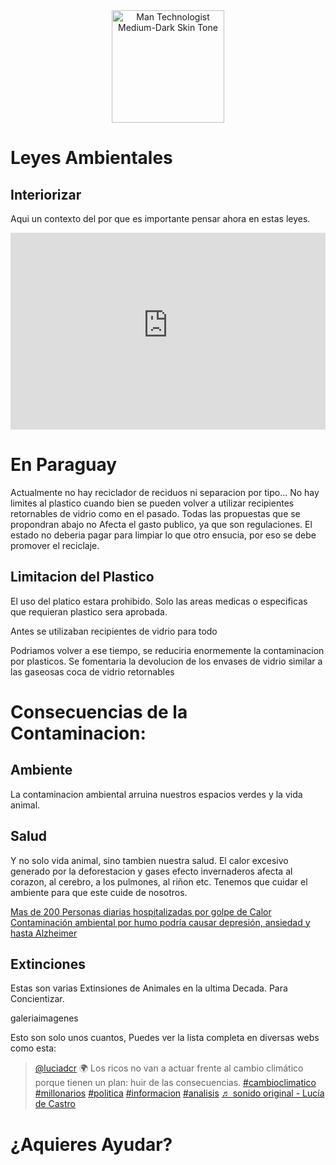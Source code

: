 <div style="text-align:center;">
<img src="https://raw.githubusercontent.com/Tarikul-Islam-Anik/Animated-Fluent-Emojis/master/Emojis/Travel%20and%20places/Sun%20Behind%20Rain%20Cloud.png" alt="Man Technologist Medium-Dark Skin Tone" width="180px" />
</div>

 <!-- <div class="vocaroo-container">
        <iframe width="300" height="60" src="https://vocaroo.com/embed/1bfn2LKLm9JE?autoplay=1" frameborder="0" allow="autoplay"></iframe>
    </div> -->

# Leyes Ambientales
## Interiorizar
Aqui un contexto del por que es importante pensar ahora en estas leyes.
<iframe width="100%" height="315" src="https://www.youtube-nocookie.com/embed/ihq_TLPugZI?si=CchKDJMswyOXUVrU&amp;controls=0" title="YouTube video player" frameborder="0" allow="encrypted-media; picture-in-picture; " referrerpolicy="strict-origin-when-cross-origin" allowfullscreen></iframe> 


# En Paraguay
Actualmente no hay reciclador de reciduos ni separacion por tipo... 
No hay limites al plastico cuando bien se pueden volver a utilizar recipientes retornables de vidrio como en el pasado.
Todas las propuestas que se propondran abajo no Afecta el gasto publico, ya que son regulaciones.
El estado no deberia pagar para limpiar lo que otro ensucia, por eso se debe promover el reciclaje.


## Limitacion del Plastico
El uso del platico estara prohibido.
Solo las areas medicas o especificas que requieran plastico sera aprobada.

Antes se utilizaban recipientes de vidrio para todo


<div class="section">
    <div class="gallery-container">
        <div id="Ambiente_GaleriaVidrios-gallery" 
             class="contenedor-imagenes-animado"
             data-json-path="web/otros/Archivos/Imagenes/data.json">
</div>

Podriamos volver a ese tiempo, se reduciria enormemente la contaminacion por plasticos. Se fomentaria la devolucion de los envases de vidrio similar a las gaseosas coca de vidrio retornables





# Consecuencias de la Contaminacion:

## Ambiente
La contaminacion ambiental arruina nuestros espacios verdes y la vida animal.

<div class="section">
    <div class="gallery-container">
        <div id="Ambiente_PYContaminado-gallery" 
             class="contenedor-imagenes-animado"
             data-json-path="web/otros/Archivos/Imagenes/data.json">
</div>

## Salud
Y no solo vida animal, sino tambien nuestra salud. El calor excesivo generado por la deforestacion y gases efecto invernaderos afecta al corazon, al cerebro, a los pulmones, al riñon etc.
Tenemos que cuidar el ambiente para que este cuide de nosotros.

[Mas de 200 Personas diarias hospitalizadas por golpe de Calor](https://www.lanacion.com.py/pais_edicion_impresa/2024/03/16/por-golpes-de-calor-unas-150-personas-consultan-en-hospital/)
[Contaminación ambiental por humo podría causar depresión, ansiedad y hasta Alzheimer](https://www.paraguay.com/nacionales/contaminacion-ambiental-por-humo-podria-causar-depresion-ansiedad-y-hasta-alzheimer)

## Extinciones 
Estas son varias Extinsiones de Animales en la ultima Decada.
Para Concientizar.

galeriaimagenes

Esto son solo unos cuantos, Puedes ver la lista completa en diversas webs como esta:






<blockquote class="tiktok-embed" cite="https://www.tiktok.com/@luciadcr/video/7547694306513964310" data-video-id="7547694306513964310" style="max-width: 605px;min-width: 325px;" > <section> <a target="_blank" title="@luciadcr" href="https://www.tiktok.com/@luciadcr?refer=embed">@luciadcr</a> 🌍 Los ricos no van a actuar frente al cambio climático porque tienen un plan: huir de las consecuencias.  <a title="cambioclimatico" target="_blank" href="https://www.tiktok.com/tag/cambioclimatico?refer=embed">#cambioclimatico</a> <a title="millonarios" target="_blank" href="https://www.tiktok.com/tag/millonarios?refer=embed">#millonarios</a> <a title="politica" target="_blank" href="https://www.tiktok.com/tag/politica?refer=embed">#politica</a> <a title="informacion" target="_blank" href="https://www.tiktok.com/tag/informacion?refer=embed">#informacion</a> <a title="analisis" target="_blank" href="https://www.tiktok.com/tag/analisis?refer=embed">#analisis</a> <a target="_blank" title="♬ sonido original - Lucía de Castro" href="https://www.tiktok.com/music/sonido-original-7547694336021613334?refer=embed">♬ sonido original - Lucía de Castro</a> </section> </blockquote> <script async src="https://www.tiktok.com/embed.js"></script>






# ¿Aquieres Ayudar?
<script async src="https://telegram.org/js/telegram-widget.js?22" data-telegram-post="Ambientalism/144" data-width="100%" data-userpic="false" data-color="738633" data-dark="1"></script>








<!-- Galeria -->
<link rel="stylesheet" href="https://cdnjs.cloudflare.com/ajax/libs/Swiper/8.4.5/swiper-bundle.min.css">
<script src="https://cdnjs.cloudflare.com/ajax/libs/Swiper/8.4.5/swiper-bundle.min.js"></script>

<script>
async function loadGalleryData(jsonPath) {
    try {
        console.log(`Intentando cargar: ${jsonPath}`);
        const response = await fetch(jsonPath);
        console.log(`Response status: ${response.status}`);
        
        if (!response.ok) {
            throw new Error(`HTTP ${response.status}: ${response.statusText}`);
        }
        
        const data = await response.json();
        console.log('Datos cargados:', data);
        return data.galleries;
    } catch (error) {
        console.error(`Error loading gallery data from ${jsonPath}:`, error);
        return null;
    }
}

function createSwiper(container, images) {
    container.innerHTML = `
        <div class="swiper-wrapper">
            ${images.map(item => `
                <div class="swiper-slide">
                    <a href="${item.link || '#'}">
                        <img src="${item.image}" alt="${item.name || 'Imagen'}" loading="lazy" />
                    </a>
                </div>
            `).join('')}
        </div>
    `;

    return new Swiper(container, {
        slidesPerView: 'auto',
        spaceBetween: 20,
        loop: true,
        centeredSlides: true,
        autoplay: {
            delay: 3000,
            disableOnInteraction: false,
        }
    });
}

function filterGalleryData(galleryData, container) {
    const galleryKey = container.dataset.galleryKey;
    const galleryFilter = container.dataset.galleryFilter;
    const containerId = container.id.replace('-gallery', '');
    
    if (galleryKey && galleryData[galleryKey]) {
        return galleryData[galleryKey].images || [];
    }
    
    if (galleryFilter) {
        const matchingEntries = Object.entries(galleryData).filter(([key, value]) => 
            key.toLowerCase().includes(galleryFilter.toLowerCase())
        );
        
        if (matchingEntries.length > 0) {
            return matchingEntries.flatMap(([key, value]) => value.images || []);
        }
    }
    
    const matchingKey = Object.keys(galleryData).find(key => 
        key.toLowerCase() === containerId.toLowerCase()
    );
    
    if (matchingKey && galleryData[matchingKey]) {
        return galleryData[matchingKey].images || [];
    }
    
    return [];
}

async function initializeUniversalSwiper() {
    if (typeof Swiper === 'undefined') {
        console.log('Swiper no está cargado aún');
        return;
    }
    
    const galleryElements = document.querySelectorAll('.contenedor-imagenes-animado[data-json-path]');
    
    for (const container of galleryElements) {
        const jsonPath = container.dataset.jsonPath;
        
        if (!jsonPath) {
            container.innerHTML = '<p>No se especificó ruta JSON</p>';
            continue;
        }
        
        const galleryData = await loadGalleryData(jsonPath);
        
        if (!galleryData) {
            container.innerHTML = '<p>Error al cargar datos</p>';
            continue;
        }
        
        const images = filterGalleryData(galleryData, container);
        
        if (images.length > 0) {
            container.classList.add('swiper');
            createSwiper(container, images);
        } else {
            container.innerHTML = '<p>Sin Elementos</p>';
        }
    }
}

function waitForSwiperAndInit() {
    if (typeof Swiper !== 'undefined') {
        initializeUniversalSwiper();
    } else {
        setTimeout(waitForSwiperAndInit, 100);
    }
}

waitForSwiperAndInit();
</script>